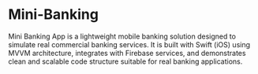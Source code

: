 # Mini-Banking
Mini Banking App is a lightweight mobile banking solution designed to simulate real commercial banking services. It is built with Swift (iOS) using MVVM architecture, integrates with Firebase services, and demonstrates clean and scalable code structure suitable for real banking applications.
